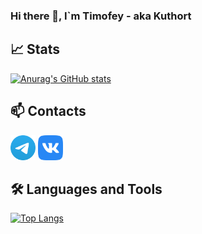 ### Hi there 👋, I`m Timofey - aka Kuthort

## 📈 Stats

[![Anurag's GitHub stats](https://github-readme-stats.vercel.app/api?username=kuthon&show_icons=true&disable_animations=1&theme=nord)](https://github.com/anuraghazra/github-readme-stats)

## 📫 Contacts
[<img height="40" src="docs/assests/images/Telegram.svg">][Telegram]
[<img height="40" src="docs/assests/images/VK.svg">][VK]

[//]:  https://github.com/sindresorhus/css-in-readme-like-wat

## 🛠️ Languages and Tools
[![Top Langs](https://github-readme-stats.vercel.app/api/top-langs/?username=kuthon&layout=compact&theme=nord)](https://github.com/Kuthon?tab=repositories)

[Telegram]: https://t.me/mrgqb
[VK]: https://vk.com/kuthon
